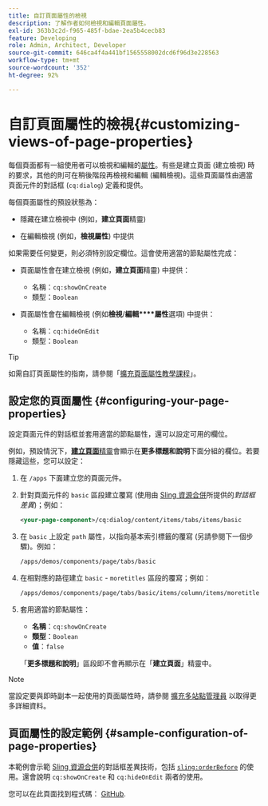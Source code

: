 ```yaml
---
title: 自訂頁面屬性的檢視
description: 了解作者如何檢視和編輯頁面屬性。
exl-id: 363b3c2d-f965-485f-bdae-2ea5b4cecb83
feature: Developing
role: Admin, Architect, Developer
source-git-commit: 646ca4f4a441bf1565558002dcd6f96d3e228563
workflow-type: tm+mt
source-wordcount: '352'
ht-degree: 92%

---
```


# 自訂頁面屬性的檢視{#customizing-views-of-page-properties}

每個頁面都有一組使用者可以檢視和編輯的[屬性](/help/sites-cloud/authoring/sites-console/page-properties.md)。有些是建立頁面 (建立檢視) 時的要求，其他的則可在稍後階段再檢視和編輯 (編輯檢視)。這些頁面屬性由適當頁面元件的對話框 (`cq:dialog`) 定義和提供。

每個頁面屬性的預設狀態為：

* 隱藏在建立檢視中 (例如，**建立頁面**&#x200B;精靈)

* 在編輯檢視 (例如，**檢視屬性**) 中提供

如果需要任何變更，則必須特別設定欄位。這會使用適當的節點屬性完成：

* 頁面屬性會在建立檢視 (例如，**建立頁面**&#x200B;精靈) 中提供：

   * 名稱：`cq:showOnCreate`
   * 類型：`Boolean`

* 頁面屬性會在編輯檢視 (例如&#x200B;**檢視**/**編輯****屬性**&#x200B;選項) 中提供：

   * 名稱：`cq:hideOnEdit`
   * 類型：`Boolean`

>[!TIP]
>
>如需自訂頁面屬性的指南，請參閱「[擴充頁面屬性教學課程](https://experienceleague.adobe.com/docs/experience-manager-learn/sites/developing/page-properties-technical-video-develop.html?lang=zh-Hant)」。

## 設定您的頁面屬性 {#configuring-your-page-properties}

設定頁面元件的對話框並套用適當的節點屬性，還可以設定可用的欄位。

例如，預設情況下，[**建立頁面**&#x200B;精靈](/help/sites-cloud/authoring/sites-console/creating-pages.md#creating-a-new-page)會顯示在&#x200B;**更多標題和說明**&#x200B;下面分組的欄位。若要隱藏這些，您可以設定：

1. 在 `/apps` 下面建立您的頁面元件。
1. 針對頁面元件的 `basic` 區段建立覆寫 (使用由 [Sling 資源合併](/help/implementing/developing/introduction/sling-resource-merger.md)所提供的&#x200B;*對話框差異*)；例如：

   ```xml
   <your-page-component>/cq:dialog/content/items/tabs/items/basic
   ```

1. 在 `basic` 上設定 `path` 屬性，以指向基本索引標籤的覆寫 (另請參閱下一個步驟)。例如：

   ```xml
   /apps/demos/components/page/tabs/basic
   ```

1. 在相對應的路徑建立 `basic` - `moretitles` 區段的覆寫；例如：

   ```xml
   /apps/demos/components/page/tabs/basic/items/column/items/moretitles
   ```

1. 套用適當的節點屬性：

   * **名稱**：`cq:showOnCreate`
   * **類型**：`Boolean`
   * **值**：`false`

   「**更多標題和說明**」區段即不會再顯示在「**建立頁面**」精靈中。

>[!NOTE]
>
>當設定要與即時副本一起使用的頁面屬性時，請參閱 [擴充多站點管理員](/help/implementing/developing/extending/msm.md#configuring-msm-locks-on-page-properties) 以取得更多詳細資料。

## 頁面屬性的設定範例 {#sample-configuration-of-page-properties}

本範例會示範 [Sling 資源合併](/help/implementing/developing/introduction/sling-resource-merger.md)的對話框差異技術，包括 [`sling:orderBefore`](/help/implementing/developing/introduction/sling-resource-merger.md#properties) 的使用。還會說明 `cq:showOnCreate` 和 `cq:hideOnEdit` 兩者的使用。

您可以在此頁面找到程式碼： [GitHub](https://github.com/Adobe-Marketing-Cloud/aem-authoring-extension-page-dialog).
